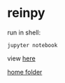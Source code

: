# reinpy

run in shell:
```
jupyter notebook
```

view [here](http://nbviewer.ipython.org/)

[home folder](http://localhost:8888/tree/My%20Documents/E/Work/Projects/RenewableReindeer/reindeers_git/p_analysis)
